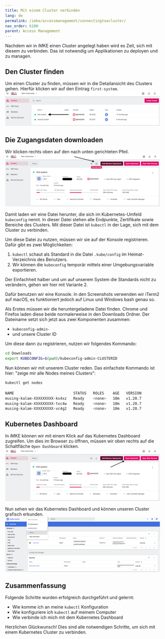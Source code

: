 ```yaml
---
title: Mit einem Cluster verbinden
lang: de
permalink: /imke/accessmanagement/connectingtoacluster/
nav_order: 6100
parent: Access Management
---
```


Nachdem wir in iMKE einen Cluster angelegt haben wird
es Zeit, sich mit diesem zu verbinden. Das ist notwendig um
Applikationen zu deployen und zu managen.

## Den Cluster finden

Um einen Cluster zu finden, müssen wir in die Detailansicht
des Clusters gehen.
Hierfür klicken wir auf den Eintrag `first-system`.
![Step 1](connect_1.png)

## Die Zugangsdaten downloaden

Wir klicken rechts oben auf den nach unten gerichteten Pfeil.
![Step 2](connect_2.png)

Damit laden wir eine Datei herunter, die sich im Kubernetes-Umfeld
`kubeconfig` nennt. In dieser Datei stehen alle Endpunkte,
Zertifikate sowie Bereiche des Clusters. Mit dieser Datei ist
`kubectl`  in der Lage, sich mit dem Cluster zu verbinden.

Um diese Datei zu nutzen, müssen wir sie auf der Konsole
registrieren. Dafür gibt es zwei Möglichkeiten:

1. `kubectl` schaut als Standard in die Datei `.kube/config`
    im Heimat-Verzeichnis des Benutzers.
1. Wir können die `kubeconfig` temporär mittels einer Umgebungsvariable
    exportieren.

Der Einfachheit halber und um auf unserem System die Standards
nicht zu verändern, gehen wir hier mit Variante 2.

Dafür benutzen wir eine Konsole. In den Screenshots verwenden
wir iTerm2 auf macOS, es funktioniert jedoch auf Linux und Windows
bash genau so.

Als Erstes müssen wir die heruntergeladene Datei finden.
Chrome und Firefox laden diese beide normalerweise in den Downloads
Ordner. Der Dateiname setzt sich jetzt aus zwei Komponenten zusammen:

* `kubeconfig-admin-`
* und unsere Cluster ID

Um diese dann zu registrieren, nutzen wir folgendes Kommando:

```bash
cd Downloads
export KUBECONFIG=$(pwd)/kubeconfig-admin-CLUSTERID
```

Nun können wir mit unserem Cluster reden. Das einfachste Kommando ist
hier: "zeige mir alle Nodes meines Clusters":

```bash
kubectl get nodes

NAME                           STATUS   ROLES    AGE   VERSION
musing-kalam-XXXXXXXXX-ks4xz   Ready    <none>   10m   v1.20.7
musing-kalam-XXXXXXXXX-txc4w   Ready    <none>   10m   v1.20.7
musing-kalam-XXXXXXXXX-vc4g2   Ready    <none>   10m   v1.20.7
```

## Kubernetes Dashboard

In iMKE können wir mit einem Klick auf das Kubernetes Dashboard zugreifen.
Um dies im Browser zu öffnen, müssen wir oben rechts auf die Schaltfläche `Open Dashboard` klicken.
![Step 3](connect_3.png)

Nun sehen wir das Kubernetes Dashboard und können
unseren Cluster grafisch erkunden.
![Step 4](connect_4.png)

## Zusammenfassung

Folgende Schritte wurden erfolgreich durchgeführt und gelernt:

* Wie komme ich an meine `kubectl` Konfiguration
* Wie konfiguriere ich `kubectl` auf meinem Computer
* Wie verbinde ich mich mit dem Kubernetes Dashboard

Herzlichen Glückwunsch! Dies sind alle notwendigen Schritte, um sich
mit einem Kubernetes Cluster zu verbinden.
